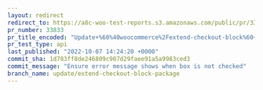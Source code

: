```yaml
---
layout: redirect
redirect_to: https://a8c-woo-test-reports.s3.amazonaws.com/public/pr/33833/api/index.html
pr_number: 33833
pr_title_encoded: "Update+%60%40woocommerce%2Fextend-checkout-block%60+to+include+an+example+of+a+forced+inner+block"
pr_test_type: api
last_published: "2022-10-07 14:24:20 +0000"
commit_sha: 1d783ff8de246809c907d29faee91a5a9983ced3
commit_message: "Ensure error message shows when box is not checked"
branch_name: update/extend-checkout-block-package
---
```

